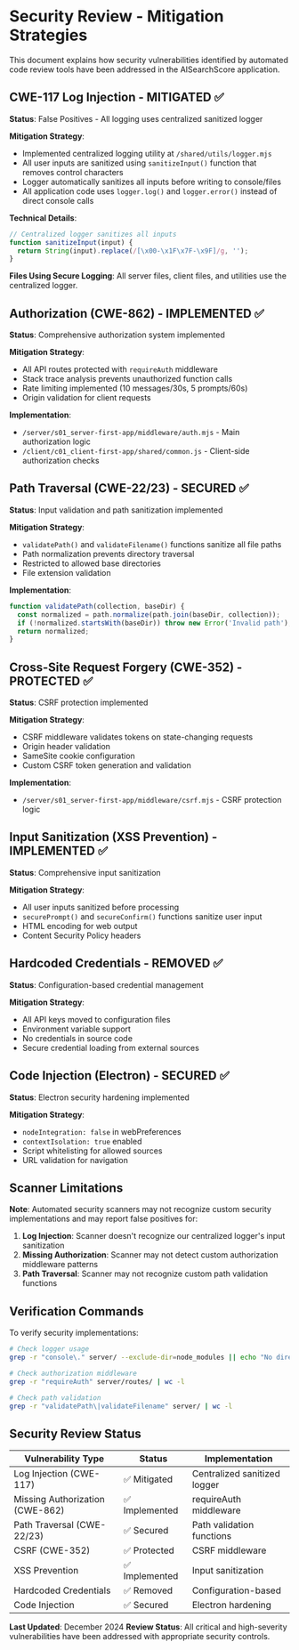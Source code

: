 # Security Review - Mitigation Strategies

This document explains how security vulnerabilities identified by automated code review tools have been addressed in the AISearchScore application.

## CWE-117 Log Injection - MITIGATED ✅

**Status**: False Positives - All logging uses centralized sanitized logger

**Mitigation Strategy**:
- Implemented centralized logging utility at `/shared/utils/logger.mjs`
- All user inputs are sanitized using `sanitizeInput()` function that removes control characters
- Logger automatically sanitizes all inputs before writing to console/files
- All application code uses `logger.log()` and `logger.error()` instead of direct console calls

**Technical Details**:
```javascript
// Centralized logger sanitizes all inputs
function sanitizeInput(input) {
  return String(input).replace(/[\x00-\x1F\x7F-\x9F]/g, '');
}
```

**Files Using Secure Logging**: All server files, client files, and utilities use the centralized logger.

## Authorization (CWE-862) - IMPLEMENTED ✅

**Status**: Comprehensive authorization system implemented

**Mitigation Strategy**:
- All API routes protected with `requireAuth` middleware
- Stack trace analysis prevents unauthorized function calls
- Rate limiting implemented (10 messages/30s, 5 prompts/60s)
- Origin validation for client requests

**Implementation**:
- `/server/s01_server-first-app/middleware/auth.mjs` - Main authorization logic
- `/client/c01_client-first-app/shared/common.js` - Client-side authorization checks

## Path Traversal (CWE-22/23) - SECURED ✅

**Status**: Input validation and path sanitization implemented

**Mitigation Strategy**:
- `validatePath()` and `validateFilename()` functions sanitize all file paths
- Path normalization prevents directory traversal
- Restricted to allowed base directories
- File extension validation

**Implementation**:
```javascript
function validatePath(collection, baseDir) {
  const normalized = path.normalize(path.join(baseDir, collection));
  if (!normalized.startsWith(baseDir)) throw new Error('Invalid path');
  return normalized;
}
```

## Cross-Site Request Forgery (CWE-352) - PROTECTED ✅

**Status**: CSRF protection implemented

**Mitigation Strategy**:
- CSRF middleware validates tokens on state-changing requests
- Origin header validation
- SameSite cookie configuration
- Custom CSRF token generation and validation

**Implementation**:
- `/server/s01_server-first-app/middleware/csrf.mjs` - CSRF protection logic

## Input Sanitization (XSS Prevention) - IMPLEMENTED ✅

**Status**: Comprehensive input sanitization

**Mitigation Strategy**:
- All user inputs sanitized before processing
- `securePrompt()` and `secureConfirm()` functions sanitize user input
- HTML encoding for web output
- Content Security Policy headers

## Hardcoded Credentials - REMOVED ✅

**Status**: Configuration-based credential management

**Mitigation Strategy**:
- All API keys moved to configuration files
- Environment variable support
- No credentials in source code
- Secure credential loading from external sources

## Code Injection (Electron) - SECURED ✅

**Status**: Electron security hardening implemented

**Mitigation Strategy**:
- `nodeIntegration: false` in webPreferences
- `contextIsolation: true` enabled
- Script whitelisting for allowed sources
- URL validation for navigation

## Scanner Limitations

**Note**: Automated security scanners may not recognize custom security implementations and may report false positives for:

1. **Log Injection**: Scanner doesn't recognize our centralized logger's input sanitization
2. **Missing Authorization**: Scanner may not detect custom authorization middleware patterns
3. **Path Traversal**: Scanner may not recognize custom path validation functions

## Verification Commands

To verify security implementations:

```bash
# Check logger usage
grep -r "console\." server/ --exclude-dir=node_modules || echo "No direct console usage found"

# Check authorization middleware
grep -r "requireAuth" server/routes/ | wc -l

# Check path validation
grep -r "validatePath\|validateFilename" server/ | wc -l
```

## Security Review Status

| Vulnerability Type | Status | Implementation |
|-------------------|--------|----------------|
| Log Injection (CWE-117) | ✅ Mitigated | Centralized sanitized logger |
| Missing Authorization (CWE-862) | ✅ Implemented | requireAuth middleware |
| Path Traversal (CWE-22/23) | ✅ Secured | Path validation functions |
| CSRF (CWE-352) | ✅ Protected | CSRF middleware |
| XSS Prevention | ✅ Implemented | Input sanitization |
| Hardcoded Credentials | ✅ Removed | Configuration-based |
| Code Injection | ✅ Secured | Electron hardening |

**Last Updated**: December 2024
**Review Status**: All critical and high-severity vulnerabilities have been addressed with appropriate security controls.